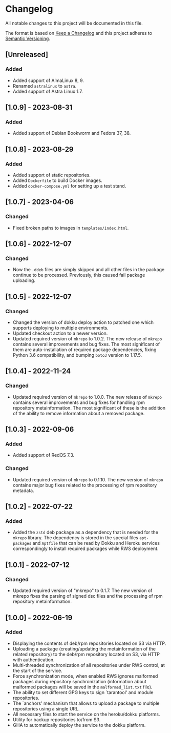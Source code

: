 # Changelog

All notable changes to this project will be documented in this file.

The format is based on [Keep a Changelog](http://keepachangelog.com/en/1.0.0/)
and this project adheres to [Semantic Versioning](http://semver.org/spec/v2.0.0.html).

## [Unreleased]

### Added

- Added support of AlmaLinux 8, 9.
- Renamed `astralinux` to `astra`.
- Added support of Astra Linux 1.7.

## [1.0.9] - 2023-08-31

### Added

- Added support of Debian Bookworm and Fedora 37, 38.

## [1.0.8] - 2023-08-29

### Added

- Added support of static repositories.
- Added `Dockerfile` to build Docker images.
- Added `docker-compose.yml` for setting up a test stand.

## [1.0.7] - 2023-04-06

### Changed

- Fixed broken paths to images in `templates/index.html`.

## [1.0.6] - 2022-12-07

### Changed

- Now the `.ddeb` files are simply skipped and all other files in the package
  continue to be processed. Previously, this caused fail package uploading.

## [1.0.5] - 2022-12-07

### Changed

- Changed the version of dokku deploy action to patched one which supports
  deploying to multiple environments.
- Updated checkout action to a newer version.
- Updated required version of `mkrepo` to 1.0.2.
  The new release of `mkrepo` contains several improvements and bug fixes. 
  The most significant of them are auto-installation of required package 
  dependencies, fixing Python 3.6 compatibility, and bumping `boto3` version 
  to 1.17.5.

## [1.0.4] - 2022-11-24

### Changed

- Updated required version of `mkrepo` to 1.0.0.
  The new release of `mkrepo` contains several improvements and bug
  fixes for handling rpm repository metainformation. The most
  significant of these is the addition of the ability to remove
  information about a removed package.

## [1.0.3] - 2022-09-06

### Added

- Added support of RedOS 7.3.

### Changed

- Updated required version of `mkrepo` to 0.1.10. The new version of `mkrepo`
  contains major bug fixes related to the processing of rpm repository metadata.

## [1.0.2] - 2022-07-22

### Added

- Added the `zstd` deb package as a dependency that is needed for the `mkrepo`
  library. The dependency is stored in the special files `apt-packages` and
  `Aptfile` that can be read by Dokku and Heroku services correspondingly to
  install required packages while RWS deployment.

## [1.0.1] - 2022-07-12

### Changed

- Updated required version of "mkrepo" to 0.1.7. The new version of mkrepo
  fixes the parsing of signed dsc files and the processing of rpm repository
  metainformation.

## [1.0.0] - 2022-06-19

### Added

- Displaying the contents of deb/rpm repositories located on S3 via HTTP.
- Uploading a package (creating/updating the metainformation of the related
  repository) to the deb/rpm repository located on S3, via HTTP with
  authentication.
- Multi-threaded synchronization of all repositories under RWS control, at
  the start of the service.
- Force synchronization mode, when enabled RWS ignores malformed packages
  during repository synchronization (information about malformed packages will
  be saved in the `malformed_list.txt` file).
- The ability to set different GPG keys to sign `tarantool' and module
  repositories.
- The `anchors' mechanism that allows to upload a package to multiple
  repositories using a single URL.
- All necessary files to start the service on the heroku/dokku platforms.
- Utility for backup repositories to/from S3.
- GHA to automatically deploy the service to the dokku platform.
